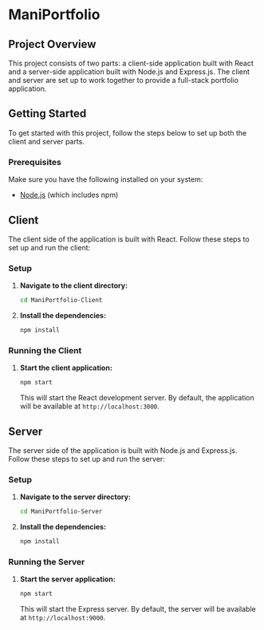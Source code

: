 # ManiPortfolio

## Project Overview

This project consists of two parts: a client-side application built with React and a server-side application built with Node.js and Express.js. The client and server are set up to work together to provide a full-stack portfolio application.

## Getting Started

To get started with this project, follow the steps below to set up both the client and server parts.

### Prerequisites

Make sure you have the following installed on your system:
- [Node.js](https://nodejs.org/) (which includes npm)

## Client

The client side of the application is built with React. Follow these steps to set up and run the client:

### Setup

1. **Navigate to the client directory:**

    ```sh
    cd ManiPortfolio-Client
    ```

2. **Install the dependencies:**

    ```sh
    npm install
    ```

### Running the Client

1. **Start the client application:**

    ```sh
    npm start
    ```

    This will start the React development server. By default, the application will be available at `http://localhost:3000`.

## Server

The server side of the application is built with Node.js and Express.js. Follow these steps to set up and run the server:

### Setup

1. **Navigate to the server directory:**

    ```sh
    cd ManiPortfolio-Server
    ```

2. **Install the dependencies:**

    ```sh
    npm install
    ```

### Running the Server

1. **Start the server application:**

    ```sh
    npm start
    ```

    This will start the Express server. By default, the server will be available at `http://localhost:9000`.


